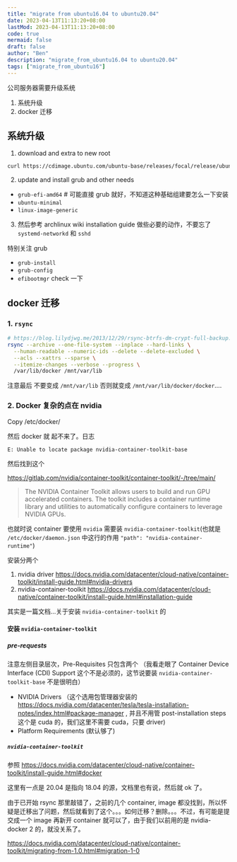 ```yaml
---
title: "migrate from ubuntu16.04 to ubuntu20.04"
date: 2023-04-13T11:13:20+08:00
lastMod: 2023-04-13T11:13:20+08:00
code: true
mermaid: false
draft: false
author: "Ben"
description: "migrate_from_ubuntu16.04 to ubuntu20.04"
tags: ["migrate_from_ubuntu16"]
---
```


公司服务器需要升级系统

1. 系统升级
2. docker 迁移


## 系统升级

1. download and extra to new root

```sh
curl https://cdimage.ubuntu.com/ubuntu-base/releases/focal/release/ubuntu-base-20.04.5-base-amd64.tar.gz | sudo tar -xzvf - -C /mnt
```

2. update and install grub and other needs

* `grub-efi-amd64` # 可能直接 grub 就好，不知道这种基础组建要怎么一下安装
* `ubuntu-minimal`
* `linux-image-generic`

3. 然后参考 archlinux wiki installation guide 做些必要的动作，不要忘了 `systemd-networkd` 和 `sshd`

特别关注 grub

* `grub-install`
* `grub-config`
* `efibootmgr` check 一下


## docker 迁移

### 1. `rsync`
```sh
# https://blog.lilydjwg.me/2013/12/29/rsync-btrfs-dm-crypt-full-backup.42219.html
rsync --archive --one-file-system --inplace --hard-links \
  --human-readable --numeric-ids --delete --delete-excluded \
  --acls --xattrs --sparse \
  --itemize-changes --verbose --progress \
  /var/lib/docker /mnt/var/lib
```

注意最后 不要变成 `/mnt/var/lib` 否则就变成 `/mnt/var/lib/docker/docker`....

### 2. Docker 复杂的点在 nvidia

Copy /etc/docker/

然后 docker 就 起不来了。日志

```log
E: Unable to locate package nvidia-container-toolkit-base
```

然后找到这个

https://gitlab.com/nvidia/container-toolkit/container-toolkit/-/tree/main/

> The NVIDIA Container Toolkit allows users to build and run GPU accelerated containers. The toolkit includes a container runtime library and utilities to automatically configure containers to leverage NVIDIA GPUs.


也就时说 container 要使用 `nvidia` 需要装 `nvidia-container-toolkit`(也就是 `/etc/docker/daemon.json` 中这行的作用 `"path": "nvidia-container-runtime"`)

安装分两个

1. nvidia driver https://docs.nvidia.com/datacenter/cloud-native/container-toolkit/install-guide.html#nvidia-drivers
2. nvidia-container-toolkit https://docs.nvidia.com/datacenter/cloud-native/container-toolkit/install-guide.html#installation-guide

其实是一篇文档...关于安装 `nvidia-container-toolkit` 的

#### 安装 `nvidia-container-toolkit`
##### pre-requests
注意左侧目录层次，Pre-Requisites 只包含两个 （我看走眼了 Container Device Interface (CDI) Support 这个不是必须的，这节说要装 `nvidia-container-toolkit-base` 不是很明白）

* NVIDIA Drivers （这个选用包管理器安装的 https://docs.nvidia.com/datacenter/tesla/tesla-installation-notes/index.html#package-manager , 并且不用管 post-installation steps 这个是 cuda 的，我们这里不需要 cuda，只要 driver)
* Platform Requirements (默认够了)

##### `nvidia-container-toolkit`
参照 https://docs.nvidia.com/datacenter/cloud-native/container-toolkit/install-guide.html#docker

这里有一点是 20.04 是指向 18.04 的源，文档里也有说，然后就 ok 了。


由于已开始 rsync 那里敲错了，之前的几个 container, image 都没找到，所以怀疑是迁移出了问题，然后就看到了这个。。。如何迁移？删除。。。不过，有可能是提交成一个 image 再新开 container 就可以了，由于我们以前用的是 nvidia-docker 2 的，就没关系了。

https://docs.nvidia.com/datacenter/cloud-native/container-toolkit/migrating-from-1.0.html#migration-1-0
